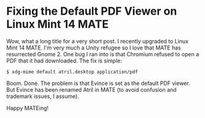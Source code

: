 
# Fixing the Default PDF Viewer on Linux Mint 14 MATE

Wow, what a long title for a very short post. I recently upgraded to Linux Mint
14 MATE. I'm very much a Unity refugee so I love that MATE has resurrected
Gnome 2. One bug I ran into is that Chromium refused to open a PDF that it had
downloaded. The fix is simple:

    $ xdg-mime default atril.desktop application/pdf

Boom. Done. The problem is that Evince is set as the default PDF viewer. But
Evince has been renamed Atril in MATE (to avoid confusion and trademark issues,
I assume).

Happy MATEing!
